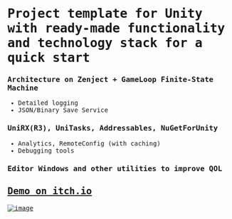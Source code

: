 <span style="font-family:monospace;">

# Project template for Unity with ready-made functionality and technology stack for a quick start

### Architecture on Zenject + GameLoop Finite-State Machine
- Detailed logging
- JSON/Binary Save Service
### UniRX(R3), UniTasks, Addressables, NuGetForUnity
- Analytics, RemoteConfig (with caching)
- Debugging tools
 
### Editor Windows and other utilities to improve QOL

## [Demo on itch.io](https://xantezza.itch.io/zenjecttemplate?secret=UttPjfN9suIcAZPYfNQrxg4MsT8)

[![image](https://github.com/xantezza/ZenjectTemplate/assets/74206629/b2ac04e7-be44-480a-94e0-8ca7eb11d553)](https://xantezza.itch.io/zenjecttemplate?secret=UttPjfN9suIcAZPYfNQrxg4MsT8)

</span>
    
